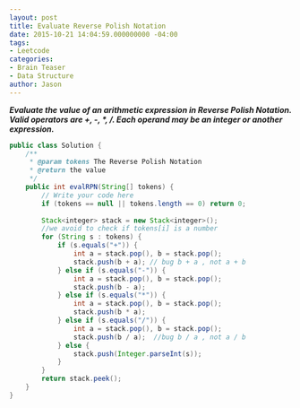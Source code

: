 ```yaml
---
layout: post
title: Evaluate Reverse Polish Notation
date: 2015-10-21 14:04:59.000000000 -04:00
tags:
- Leetcode
categories:
- Brain Teaser
- Data Structure
author: Jason
---
```

<p><strong><em>Evaluate the value of an arithmetic expression in Reverse Polish Notation. Valid operators are +, -, *, /. Each operand may be an integer or another expression.</em></strong></p>


``` java
public class Solution {
    /**
     * @param tokens The Reverse Polish Notation
     * @return the value
     */
    public int evalRPN(String[] tokens) {
        // Write your code here
        if (tokens == null || tokens.length == 0) return 0;
        
        Stack<integer> stack = new Stack<integer>();
        //we avoid to check if tokens[i] is a number
        for (String s : tokens) {
            if (s.equals("+")) {
                int a = stack.pop(), b = stack.pop();
                stack.push(b + a); // bug b + a , not a + b
            } else if (s.equals("-")) {
                int a = stack.pop(), b = stack.pop();
                stack.push(b - a);
            } else if (s.equals("*")) {
                int a = stack.pop(), b = stack.pop();
                stack.push(b * a);
            } else if (s.equals("/")) {
                int a = stack.pop(), b = stack.pop();
                stack.push(b / a);  //bug b / a , not a / b
            } else {
                stack.push(Integer.parseInt(s));
            }
        }
        return stack.peek();
    }
}
```
